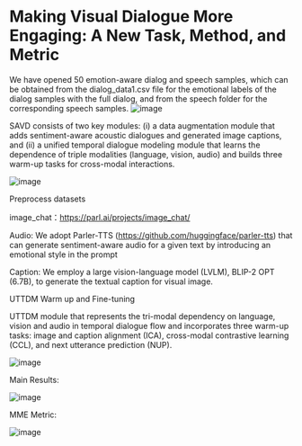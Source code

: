 # Making Visual Dialogue More Engaging: A New Task, Method, and Metric



We have opened 50 emotion-aware dialog and speech samples, which can be obtained from the dialog_data1.csv file for the emotional labels of the dialog samples with the full dialog, and from the speech folder for the corresponding speech samples.
![image](https://github.com/user-attachments/assets/875e7365-3f0b-4a49-80b0-ba41de2b910b)

 SAVD consists of two key modules: (i) a data augmentation module that adds sentiment-aware acoustic dialogues and generated image captions, and (ii) a unified temporal dialogue modeling module that learns the dependence of triple modalities (language, vision, audio) and builds three warm-up tasks for cross-modal interactions.

 
![image](https://github.com/user-attachments/assets/4ff5ff78-b5c7-41f4-a40e-d231d588c92c)



Preprocess datasets

image_chat：https://parl.ai/projects/image_chat/

Audio: We adopt Parler-TTS (https://github.com/huggingface/parler-tts) that can generate sentiment-aware audio for a given text by introducing an emotional style in the prompt

Caption: We employ a large vision-language model (LVLM), BLIP-2 OPT (6.7B), to generate the textual caption for visual image.

UTTDM Warm up and Fine-tuning

UTTDM module that represents the tri-modal dependency on language, vision and audio in temporal dialogue flow and incorporates three warm-up tasks: image and caption alignment (ICA), cross-modal contrastive learning (CCL), and next utterance prediction (NUP).

![image](https://github.com/user-attachments/assets/9b6ddd2c-65d1-4808-be4b-48265ab498fb)



Main Results:

![image](https://github.com/user-attachments/assets/61cc38cb-9170-4ed3-b5af-4775345cff84)


MME Metric:


![image](https://github.com/user-attachments/assets/d6ef9f4c-9c21-42fd-8bdd-b9fb11f01648)


